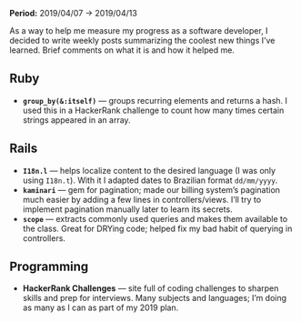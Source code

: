 **Period:** 2019/04/07 → 2019/04/13

As a way to help me measure my progress as a software developer, I decided to write weekly posts summarizing the coolest new things I’ve learned. Brief comments on what it is and how it helped me.

## Ruby

- **`group_by(&:itself)`** — groups recurring elements and returns a hash. I used this in a HackerRank challenge to count how many times certain strings appeared in an array.

## Rails

- **`I18n.l`** — helps localize content to the desired language (I was only using `I18n.t`). With it I adapted dates to Brazilian format `dd/mm/yyyy`.
- **`kaminari`** — gem for pagination; made our billing system’s pagination much easier by adding a few lines in controllers/views. I’ll try to implement pagination manually later to learn its secrets.
- **`scope`** — extracts commonly used queries and makes them available to the class. Great for DRYing code; helped fix my bad habit of querying in controllers.

## Programming

- **HackerRank Challenges** — site full of coding challenges to sharpen skills and prep for interviews. Many subjects and languages; I’m doing as many as I can as part of my 2019 plan.
